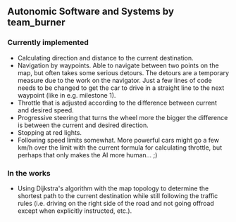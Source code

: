 ## Autonomic Software and Systems by team_burner

### Currently implemented
- Calculating direction and distance to the current destination.
- Navigation by waypoints. Able to navigate between two points on the map, but often takes some serious detours. The detours are a temporary measure due to the work on the navigator. Just a few lines of code needs to be changed to get the car to drive in a straight line to the next waypoint (like in e.g. milestone 1).
- Throttle that is adjusted according to the difference between current and desired speed.
- Progressive steering that turns the wheel more the bigger the difference is between the current and desired direction.
- Stopping at red lights.
- Following speed limits somewhat. More powerful cars might go a few km/h over the limit with the current formula for calculating throttle, but perhaps that only makes the AI more human... ;)

### In the works
- Using Dijkstra's algorithm with the map topology to determine the shortest path to the current destination while still following the traffic rules (i.e. driving on the right side of the road and not going offroad except when explicitly instructed, etc.).
